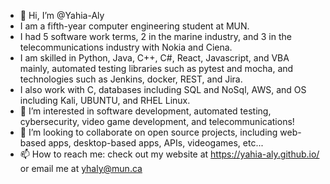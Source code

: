 - 👋 Hi, I’m @Yahia-Aly
- I am a fifth-year computer engineering student at MUN. 
- I had 5 software work terms, 2 in the marine industry, and 3 in the telecommunications industry with Nokia and Ciena.
- I am skilled in Python, Java, C++, C#, React, Javascript, and VBA mainly, automated testing libraries such as pytest and mocha, and technologies such as Jenkins, docker, REST, and Jira.
- I also work with C, databases including SQL and NoSql, AWS, and OS including Kali, UBUNTU, and RHEL Linux.
- 👀 I’m interested in software development, automated testing, cybersecurity, video game development, and telecommunications!
- 💞️ I’m looking to collaborate on open source projects, including web-based apps, desktop-based apps, APIs, videogames, etc...
- 📫 How to reach me: check out my website at https://yahia-aly.github.io/ or email me at yhaly@mun.ca

<!---
Yahia-Aly/Yahia-Aly is a ✨ special ✨ repository because its `README.md` (this file) appears on your GitHub profile.
You can click the Preview link to take a look at your changes.
--->
